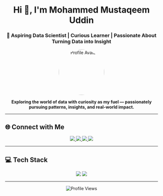 <h1 align="center">Hi 👋, I'm Mohammed Mustaqeem Uddin</h1>
<h3 align="center">🚀 Aspiring Data Scientist | Curious Learner | Passionate About Turning Data into Insight</h3>

<p align="center">
  <img src="https://avatars.githubusercontent.com/u/00000000?v=4" width="150" style="border-radius: 50%;" alt="Profile Avatar"/>
</p>

<p align="center">
  <strong>Exploring the world of data with curiosity as my fuel — passionately pursuing patterns, insights, and real-world impact.</strong>
</p>

---

## 🌐 Connect with Me

<p align="center">
  <a href="https://instagram.com/mustaqeem._7" target="_blank">
    <img src="https://img.shields.io/badge/Instagram-%23E4405F.svg?style=for-the-badge&logo=instagram&logoColor=white" />
  </a>
  <a href="https://linkedin.com/in/mohammed-mustaqeem-uddin" target="_blank">
    <img src="https://img.shields.io/badge/LinkedIn-%230077B5.svg?style=for-the-badge&logo=linkedin&logoColor=white" />
  </a>
  <a href="https://x.com/mohammed_u24604" target="_blank">
    <img src="https://img.shields.io/badge/X-black.svg?style=for-the-badge&logo=x&logoColor=white" />
  </a>
  <a href="mailto:mustaqeemu17@gmail.com" target="_blank">
    <img src="https://img.shields.io/badge/Email-D14836?style=for-the-badge&logo=gmail&logoColor=white" />
  </a>
</p>

---

## 💻 Tech Stack

<p align="center">
  <img src="https://img.shields.io/badge/Python-3670A0?style=for-the-badge&logo=python&logoColor=ffdd54" />
  <img src="https://img.shields.io/badge/MySQL-4479A1.svg?style=for-the-badge&logo=mysql&logoColor=white" />
</p>

---

<p align="center">
  <img src="https://komarev.com/ghpvc/?username=Mustaqeemuddin7&label=Profile%20Views&color=0e75b6&style=flat" alt="Profile Views" />
</p>

<!-- Optional: Add Projects or Achievements section here -->
